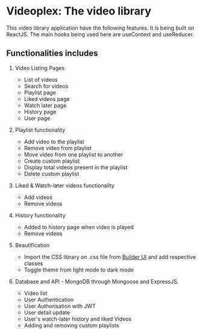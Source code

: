 # Videoplex: The video library
This video library application have the following features. It is being built on ReactJS. The main hooks being used here are useContext and useReducer.

## Functionalities includes
1. Video Listing Pages

   * List of videos
   * Search for videos
   * Playlist page
   * Liked videos page
   * Watch later page
   * History page
   * User page

2. Playlist functionality

   * Add video to the playlist
   * Remove video from playlist
   * Move video from one playlist to another
   * Create custom playlist
   * Display total videos present in the playlist
   * Delete custom playlist

3. Liked & Watch-later videos functionality

   * Add videos
   * Remove videos
4. History functionality

   * Added to history page when video is played
   * Remove videos

5. Beautification
   * Import the CSS library on .css file from [Builder UI](https://builder-ui.netlify.app/) and add respective classes
   * Toggle theme from light mode to dark mode

6. Database and API - MongoDB through Mongoose and ExpressJS.

   * Video list
   * User Authentication
   * User Authorisation with JWT
   * User detail update
   * User's watch-later history and liked Videos
   * Adding and removing custom playlists